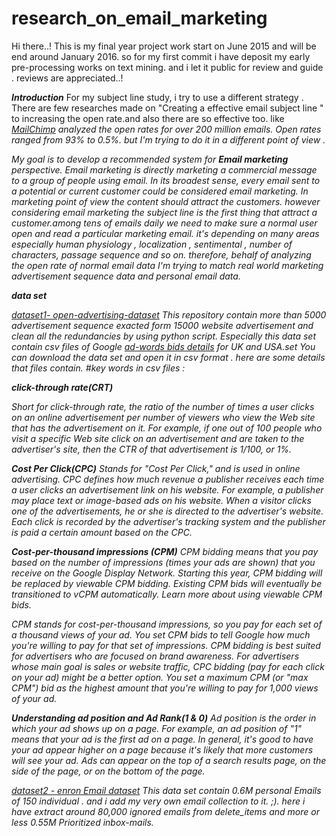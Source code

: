 # research_on_email_marketing
Hi there..!
This is my final year project work start on June 2015 and will be end around January 2016. so for my first commit i have deposit my early pre-processing works on text mining. and i let it public for review and guide . reviews are appreciated..!

<b><i>Introduction</i></b>
For my subject line study, i try to use a different strategy . There are few researches made on "Creating a effective email subject line " to increasing the open rate.and also there are so effective too. like  <i>[MailChimp](http://kb.mailchimp.com/tag/subject+line)<i> analyzed the open rates for over 200 million emails. Open rates ranged from 93% to 0.5%. but I'm trying to do it in a different point of view .
    
   My goal is to develop a recommended system for <b>Email marketing</b>  perspective. Email marketing is directly marketing a commercial message to a group of people using email. In its broadest sense, every email sent to a potential or current customer could be considered email marketing.
In marketing point of view the content should attract the customers. however considering email marketing the subject line is the first thing that attract a customer.among tens of emails daily we need to make sure a normal user open and read a particular marketing email. it's depending on many areas especially human physiology , localization , sentimental , number of characters, passage sequence and so on. therefore, behalf of analyzing the open rate of normal email data I'm trying to match real world marketing advertisement sequence data and personal email data. 

_<b>data set</b>_

<i>[dataset1-	open-advertising-dataset](https://code.google.com/p/open-advertising-dataset/)</i>
This repository contain more than 5000 advertisement sequence exacted form 15000 website advertisement and clean all the redundancies by using python script. 
Especially this data set contain csv files of Google [ad-words bids details](https://code.google.com/p/open-advertising-dataset/downloads/list) for UK and USA.set 
You can download the data set and open it in csv format . here are some details that files contain.
#key words in csv files :

<b>click-through rate(CRT)</b>

Short for click-through rate, the ratio of the number of times a user clicks on an online advertisement per number of viewers who view the Web site that has the advertisement on it. For example, if one out of 100 people who visit a specific Web site click on an advertisement and are taken to the advertiser's site, then the CTR of that advertisement is 1/100, or 1%.

<b>Cost Per Click(CPC)</b>
Stands for "Cost Per Click," and is used in online advertising. CPC defines how much revenue a publisher receives each time a user clicks an advertisement link on his website. For example, a publisher may place text or image-based ads on his website. When a visitor clicks one of the advertisements, he or she is directed to the advertiser's website. Each click is recorded by the advertiser's tracking system and the publisher is paid a certain amount based on the CPC.

<b>Cost-per-thousand impressions (CPM)</b>
CPM bidding means that you pay based on the number of impressions (times your ads are shown) that you receive on the Google Display Network. Starting this year, CPM bidding will be replaced by viewable CPM bidding. Existing CPM bids will eventually be transitioned to vCPM automatically. Learn more about using viewable CPM bids.

CPM stands for cost-per-thousand impressions, so you pay for each set of a thousand views of your ad. You set CPM bids to tell Google how much you're willing to pay for that set of impressions.
CPM bidding is best suited for advertisers who are focused on brand awareness. For advertisers whose main goal is sales or website traffic, CPC bidding (pay for each click on your ad) might be a better option.
You set a maximum CPM (or "max CPM") bid as the highest amount that you're willing to pay for 1,000 views of your ad.

<b>Understanding ad position and Ad Rank(1 & 0)</b>
Ad position is the order in which your ad shows up on a page. For example, an ad position of "1" means that your ad is the first ad on a page. In general, it's good to have your ad appear higher on a page because it's likely that more customers will see your ad. Ads can appear on the top of a search results page, on the side of the page, or on the bottom of the page.

[dataset2 - enron Email dataset](https://www.cs.cmu.edu/~./enron/) This data set contain 0.6M personal Emails of 150 individual . and i add my very own email collection to it. ;).
here i have extract around 80,000 ignored emails from delete_items and more or less 0.55M Prioritized inbox-mails.


